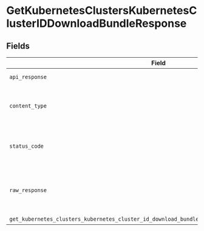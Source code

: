 # GetKubernetesClustersKubernetesClusterIDDownloadBundleResponse


## Fields

| Field                                                                                              | Type                                                                                               | Required                                                                                           | Description                                                                                        |
| -------------------------------------------------------------------------------------------------- | -------------------------------------------------------------------------------------------------- | -------------------------------------------------------------------------------------------------- | -------------------------------------------------------------------------------------------------- |
| `api_response`                                                                                     | [Optional[shared.APIResponse]](undefined/models/shared/apiresponse.md)                             | :heavy_minus_sign:                                                                                 | unknown error                                                                                      |
| `content_type`                                                                                     | *Optional[str]*                                                                                    | :heavy_check_mark:                                                                                 | HTTP response content type for this operation                                                      |
| `status_code`                                                                                      | *Optional[int]*                                                                                    | :heavy_check_mark:                                                                                 | HTTP response status code for this operation                                                       |
| `raw_response`                                                                                     | [requests.Response](https://requests.readthedocs.io/en/latest/api/#requests.Response)              | :heavy_minus_sign:                                                                                 | Raw HTTP response; suitable for custom response parsing                                            |
| `get_kubernetes_clusters_kubernetes_cluster_id_download_bundle_200_application_json_binary_string` | *Optional[requests_http.Response]*                                                                 | :heavy_minus_sign:                                                                                 | OK                                                                                                 |